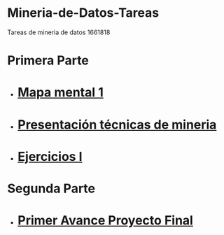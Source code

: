 # Mineria-de-Datos-Tareas
Tareas de mineria de datos 1661818
# Primera Parte
* # [Mapa mental 1](https://github.com/Zoulrix/Mineria-de-Datos-Tareas/blob/master/MapaMental_1_1661818.Pdf)
* # [Presentación técnicas de mineria](https://github.com/RodolfoTorresContreras/Mineria_de_datos/blob/master/Clase/Regresion%20lineal.pdf)
* # [Ejercicios l](https://github.com/RodolfoTorresContreras/Mineria_de_datos/blob/master/Ejercicios%20Tarea/Ejercicio%20Regresi%C3%B3n%20Lineal.ipynb)
# Segunda Parte
* # [Primer Avance Proyecto Final](https://github.com/Zoulrix/Mineria-de-Datos-Tareas/blob/master/Primer%20avance%20de%20proyecto%20integrador.pdf)

